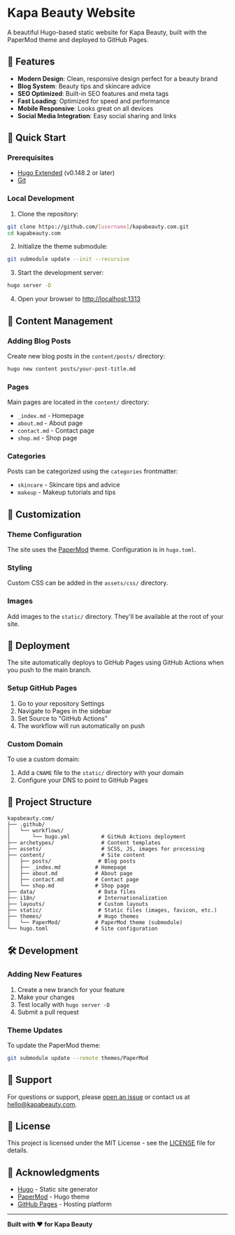 # Kapa Beauty Website

A beautiful Hugo-based static website for Kapa Beauty, built with the PaperMod theme and deployed to GitHub Pages.

## 🌟 Features

- **Modern Design**: Clean, responsive design perfect for a beauty brand
- **Blog System**: Beauty tips and skincare advice
- **SEO Optimized**: Built-in SEO features and meta tags
- **Fast Loading**: Optimized for speed and performance
- **Mobile Responsive**: Looks great on all devices
- **Social Media Integration**: Easy social sharing and links

## 🚀 Quick Start

### Prerequisites

- [Hugo Extended](https://gohugo.io/getting-started/installing/) (v0.148.2 or later)
- [Git](https://git-scm.com/)

### Local Development

1. Clone the repository:
```bash
git clone https://github.com/[username]/kapabeauty.com.git
cd kapabeauty.com
```

2. Initialize the theme submodule:
```bash
git submodule update --init --recursive
```

3. Start the development server:
```bash
hugo server -D
```

4. Open your browser to [http://localhost:1313](http://localhost:1313)

## 📝 Content Management

### Adding Blog Posts

Create new blog posts in the `content/posts/` directory:

```bash
hugo new content posts/your-post-title.md
```

### Pages

Main pages are located in the `content/` directory:
- `_index.md` - Homepage
- `about.md` - About page
- `contact.md` - Contact page
- `shop.md` - Shop page

### Categories

Posts can be categorized using the `categories` frontmatter:
- `skincare` - Skincare tips and advice
- `makeup` - Makeup tutorials and tips

## 🎨 Customization

### Theme Configuration

The site uses the [PaperMod](https://github.com/adityatelange/hugo-PaperMod) theme. Configuration is in `hugo.toml`.

### Styling

Custom CSS can be added in the `assets/css/` directory.

### Images

Add images to the `static/` directory. They'll be available at the root of your site.

## 🚢 Deployment

The site automatically deploys to GitHub Pages using GitHub Actions when you push to the main branch.

### Setup GitHub Pages

1. Go to your repository Settings
2. Navigate to Pages in the sidebar
3. Set Source to "GitHub Actions"
4. The workflow will run automatically on push

### Custom Domain

To use a custom domain:

1. Add a `CNAME` file to the `static/` directory with your domain
2. Configure your DNS to point to GitHub Pages

## 📁 Project Structure

```
kapabeauty.com/
├── .github/
│   └── workflows/
│       └── hugo.yml          # GitHub Actions deployment
├── archetypes/               # Content templates
├── assets/                   # SCSS, JS, images for processing
├── content/                  # Site content
│   ├── posts/               # Blog posts
│   ├── _index.md           # Homepage
│   ├── about.md            # About page
│   ├── contact.md          # Contact page
│   └── shop.md             # Shop page
├── data/                    # Data files
├── i18n/                    # Internationalization
├── layouts/                 # Custom layouts
├── static/                  # Static files (images, favicon, etc.)
├── themes/                  # Hugo themes
│   └── PaperMod/           # PaperMod theme (submodule)
└── hugo.toml               # Site configuration
```

## 🛠️ Development

### Adding New Features

1. Create a new branch for your feature
2. Make your changes
3. Test locally with `hugo server -D`
4. Submit a pull request

### Theme Updates

To update the PaperMod theme:

```bash
git submodule update --remote themes/PaperMod
```

## 📧 Support

For questions or support, please [open an issue](https://github.com/[username]/kapabeauty.com/issues) or contact us at hello@kapabeauty.com.

## 📄 License

This project is licensed under the MIT License - see the [LICENSE](LICENSE) file for details.

## 🙏 Acknowledgments

- [Hugo](https://gohugo.io/) - Static site generator
- [PaperMod](https://github.com/adityatelange/hugo-PaperMod) - Hugo theme
- [GitHub Pages](https://pages.github.com/) - Hosting platform

---

**Built with ❤️ for Kapa Beauty**
